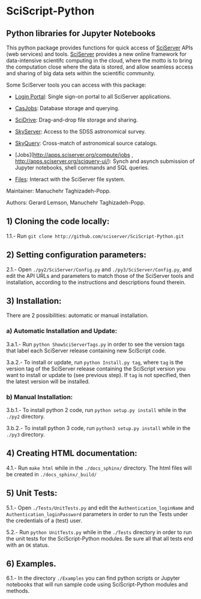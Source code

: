 # SciScript-Python

## Python libraries for Jupyter Notebooks

This python package provides functions for quick access of [SciServer](http://www.sciserver.org) APIs (web services) and tools.
[SciServer](http://www.sciserver.org) provides a new online framework for data-intensive scientifc computing in the cloud,
where the motto is to bring the computation close where the data is stored, and allow seamless access and sharing of big data sets within the scientific community.

Some SciServer tools you can access with this package:

 * [Login Portal](http://portal.sciserver.org): Single sign-on portal to all SciServer applications.

 * [CasJobs](http://skyserver.sdss.org/CasJobs): Database storage and querying.

 * [SciDrive](http://www.scidrive.org/): Drag-and-drop file storage and sharing.

 * [SkyServer](http://skyserver.sdss.org/): Access to the SDSS astronomical survey.

 * [SkyQuery](http://www.voservices.net/skyquery): Cross-match of astronomical source catalogs.
 
 * [Jobs](http://apps.sciserver.org/compute/jobs , http://apps.sciserver.org/sciquery-ui/): Synch and asynch submission of Jupyter notebooks, shell commands and SQL queries.
 
 * [Files](http://apps.sciserver.org/dashboard/files): Interact with the SciServer file system.

Maintainer: Manuchehr Taghizadeh-Popp.

Authors: Gerard Lemson, Manuchehr Taghizadeh-Popp.


## 1) Cloning the code locally:

1.1.- Run `git clone http://github.com/sciserver/SciScript-Python.git`

## 2) Setting configuration parameters:

2.1.- Open `./py2/SciServer/Config.py` and `./py3/SciServer/Config.py`, and edit the API URLs and parameters to match those of the SciServer tools and installation, according to the instructions and descriptions found therein.

## 3) Installation:

There are 2 possibilities: automatic or manual installation.

### a) Automatic Installation and Update:

3.a.1.- Run `python ShowSciServerTags.py` in order to see the version tags that label each SciServer release containing new SciScript code.

3.a.2.- To install or update, run `python Install.py tag`, where `tag` is the version tag of the SciServer release containing the SciScript version you want to install or update to (see previous step). If `tag` is not specified, then the latest version will be installed.

### b) Manual Installation:

3.b.1.- To install python 2 code, run `python setup.py install` while in the `./py2` directory.

3.b.2.- To install python 3 code, run `python3 setup.py install` while in the `./py3` directory.

## 4) Creating HTML documentation:

4.1.- Run `make html` while in the `./docs_sphinx/` directory. The html files will be created in `./docs_sphinx/_build/`

## 5) Unit Tests:

5.1.- Open `./Tests/UnitTests.py` and edit the `Authentication_loginName` and `Authentication_loginPassword` parameters in order to run the Tests under the credentials of a (test) user.

5.2.- Run `python UnitTests.py` while in the `./Tests` directory in order to run the unit tests for the SciScript-Python modules. Be sure all that all tests end with an `OK` status.

## 6) Examples.

6.1.- In the directory `./Examples` you can find python scripts or Jupyter notebooks that will run sample code using SciScript-Python modules and methods.
